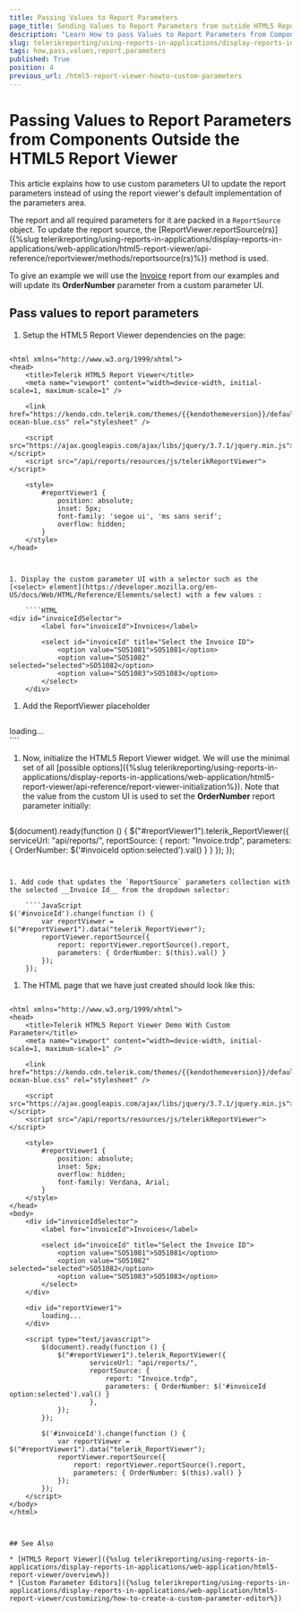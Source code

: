 ```yaml
---
title: Passing Values to Report Parameters
page_title: Sending Values to Report Parameters from outside HTML5 ReportViewer
description: "Learn How to pass Values to Report Parameters from Components Located Outside the HTML5 ReportViewer in Telerik Reporting."
slug: telerikreporting/using-reports-in-applications/display-reports-in-applications/web-application/html5-report-viewer/customizing/how-to-pass-values-to-report-parameters
tags: how,pass,values,report,parameters
published: True
position: 4
previous_url: /html5-report-viewer-howto-custom-parameters
---
```


# Passing Values to Report Parameters from Components Outside the HTML5 Report Viewer

This article explains how to use custom parameters UI to update the report parameters instead of using the report viewer's default implementation of the parameters area. 

The report and all required parameters for it are packed in a `ReportSource` object. To update the report source, the [ReportViewer.reportSource(rs)]({%slug telerikreporting/using-reports-in-applications/display-reports-in-applications/web-application/html5-report-viewer/api-reference/reportviewer/methods/reportsource(rs)%}) method is used.

To give an example we will use the [Invoice](https://demos.telerik.com/reporting/invoice) report from our examples and will update its __OrderNumber__ parameter from a custom parameter UI.

## Pass values to report parameters

1. Setup the HTML5 Report Viewer dependencies on the page:

	````HTML
<!DOCTYPE html>
	<html xmlns="http://www.w3.org/1999/xhtml">
	<head>
		<title>Telerik HTML5 Report Viewer</title>
		<meta name="viewport" content="width=device-width, initial-scale=1, maximum-scale=1" />
		
		<link href="https://kendo.cdn.telerik.com/themes/{{kendothemeversion}}/default/default-ocean-blue.css" rel="stylesheet" />

		<script src="https://ajax.googleapis.com/ajax/libs/jquery/3.7.1/jquery.min.js"></script>
		<script src="/api/reports/resources/js/telerikReportViewer"></script>

		<style>
			#reportViewer1 {
				position: absolute;
				inset: 5px;
				font-family: 'segoe ui', 'ms sans serif';
				overflow: hidden;
			}
		</style>
	</head>
````


1. Display the custom parameter UI with a selector such as the [<select> element](https://developer.mozilla.org/en-US/docs/Web/HTML/Reference/Elements/select) with a few values :

	````HTML
<div id="invoiceIdSelector">
		<label for="invoiceId">Invoices</label>

		<select id="invoiceId" title="Select the Invoice ID">
			<option value="SO51081">SO51081</option>
			<option value="SO51082" selected="selected">SO51082</option>
			<option value="SO51083">SO51083</option>
		</select>
	</div>
````


1. Add the ReportViewer placeholder

	````HTML
<div id="reportViewer1">
		loading...
	</div>
````


1. Now, initialize the HTML5 Report Viewer widget. We will use the minimal set of all [possible options]({%slug telerikreporting/using-reports-in-applications/display-reports-in-applications/web-application/html5-report-viewer/api-reference/report-viewer-initialization%}). Note that the value from the custom UI is used to set the __OrderNumber__ report parameter initially:

	````JavaScript
$(document).ready(function () {
		$("#reportViewer1").telerik_ReportViewer({
			serviceUrl: "api/reports/",
			reportSource: {
				report: "Invoice.trdp",
				parameters: { 
					OrderNumber: $('#invoiceId option:selected').val() 
					}
			}
		});
	});
````


1. Add code that updates the `ReportSource` parameters collection with the selected __Invoice Id__ from the dropdown selector:

	````JavaScript
$('#invoiceId').change(function () {
		var reportViewer = $("#reportViewer1").data("telerik_ReportViewer");
		reportViewer.reportSource({
			report: reportViewer.reportSource().report,
			parameters: { OrderNumber: $(this).val() }
		});
	});
````


1. The HTML page that we have just created should look like this:

	````HTML
<!DOCTYPE html>
	<html xmlns="http://www.w3.org/1999/xhtml">
	<head>
		<title>Telerik HTML5 Report Viewer Demo With Custom Parameter</title>
		<meta name="viewport" content="width=device-width, initial-scale=1, maximum-scale=1" />

		<link href="https://kendo.cdn.telerik.com/themes/{{kendothemeversion}}/default/default-ocean-blue.css" rel="stylesheet" />

		<script src="https://ajax.googleapis.com/ajax/libs/jquery/3.7.1/jquery.min.js"></script>
		<script src="/api/reports/resources/js/telerikReportViewer"></script>

		<style>
			#reportViewer1 {
				position: absolute;
				inset: 5px;
				overflow: hidden;
				font-family: Verdana, Arial;
			}
		</style>
	</head>
	<body>
		<div id="invoiceIdSelector">
			<label for="invoiceId">Invoices</label>

			<select id="invoiceId" title="Select the Invoice ID">
				<option value="SO51081">SO51081</option>
				<option value="SO51082" selected="selected">SO51082</option>
				<option value="SO51083">SO51083</option>
			</select>
		</div>

		<div id="reportViewer1">
			loading...
		</div>

		<script type="text/javascript">
			$(document).ready(function () {
				$("#reportViewer1").telerik_ReportViewer({
						serviceUrl: "api/reports/",
						reportSource: {
							report: "Invoice.trdp",
							parameters: { OrderNumber: $('#invoiceId option:selected').val() }
						},
				});
			});

			$('#invoiceId').change(function () {
				var reportViewer = $("#reportViewer1").data("telerik_ReportViewer");
				reportViewer.reportSource({
					report: reportViewer.reportSource().report,
					parameters: { OrderNumber: $(this).val() }
				});
			});
		</script>
	</body>
	</html>
````


## See Also

* [HTML5 Report Viewer]({%slug telerikreporting/using-reports-in-applications/display-reports-in-applications/web-application/html5-report-viewer/overview%})
* [Custom Parameter Editors]({%slug telerikreporting/using-reports-in-applications/display-reports-in-applications/web-application/html5-report-viewer/customizing/how-to-create-a-custom-parameter-editor%})
